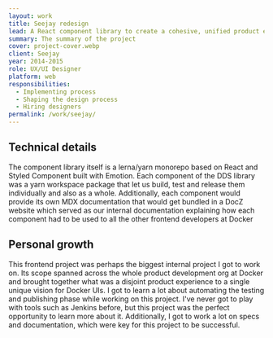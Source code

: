 ```yaml
---
layout: work
title: Seejay redesign
lead: A React component library to create a cohesive, unified product experience at Docker
summary: The summary of the project
cover: project-cover.webp
client: Seejay
year: 2014-2015
role: UX/UI Designer
platform: web
responsibilities:
  - Implementing process
  - Shaping the design process
  - Hiring designers
permalink: /work/seejay/
---
```

## Technical details
The component library itself is a lerna/yarn monorepo based on React and Styled Component built with Emotion. Each component of the DDS library was a yarn workspace package that let us build, test and release them individually and also as a whole. Additionally, each component would provide its own MDX documentation that would get bundled in a DocZ website which served as our internal documentation explaining how each component had to be used to all the other frontend developers at Docker

## Personal growth
This frontend project was perhaps the biggest internal project I got to work on. Its scope spanned across the whole product development org at Docker and brought together what was a disjoint product experience to a single unique vision for Docker UIs. I got to learn a lot about automating the testing and publishing phase while working on this project. I've never got to play with tools such as Jenkins before, but this project was the perfect opportunity to learn more about it. Additionally, I got to work a lot on specs and documentation, which were key for this project to be successful.